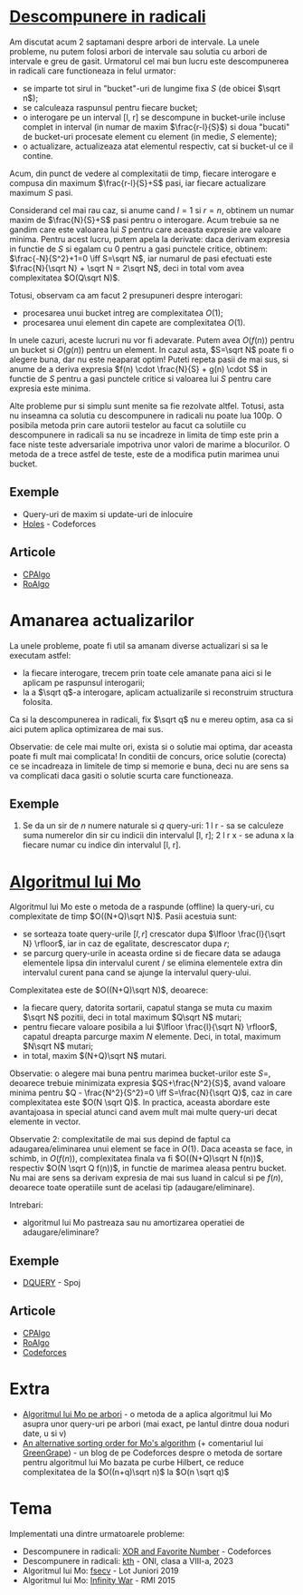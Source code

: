 # [Descompunere in radicali](https://cp-algorithms.com/data_structures/sqrt_decomposition.html)

Am discutat acum 2 saptamani despre arbori de intervale. La unele probleme, nu putem folosi arbori de intervale sau solutia cu arbori de intervale e greu de gasit. Urmatorul cel mai bun lucru este descompunerea in radicali care functioneaza in felul urmator:
 - se imparte tot sirul in "bucket"-uri de lungime fixa $S$ (de obicei $\sqrt n$);
 - se calculeaza raspunsul pentru fiecare bucket;
 - o interogare pe un interval [l, r] se descompune in bucket-urile incluse complet in interval (in numar de maxim $\frac{r-l}{S}$) si doua "bucati" de bucket-uri procesate element cu element (in medie, $S$ elemente);
 - o actualizare, actualizeaza atat elementul respectiv, cat si bucket-ul ce il contine.

Acum, din punct de vedere al complexitatii de timp, fiecare interogare e compusa din maximum $\frac{r-l}{S}+S$ pasi, iar fiecare actualizare maximum $S$ pasi.

Considerand cel mai rau caz, si anume cand $l=1$ si $r=n$, obtinem un numar maxim de $\frac{N}{S}+S$ pasi pentru o interogare. Acum trebuie sa ne gandim care este valoarea lui $S$ pentru care aceasta expresie are valoare minima. Pentru acest lucru, putem apela la derivate: daca derivam expresia in functie de $S$ si egalam cu $0$ pentru a gasi punctele critice, obtinem: $\frac{-N}{S^2}+1=0 \iff S=\sqrt N$, iar numarul de pasi efectuati este $\frac{N}{\sqrt N} + \sqrt N = 2\sqrt N$, deci in total vom avea complexitatea $O(Q\sqrt N)$.

Totusi, observam ca am facut 2 presupuneri despre interogari:
 - procesarea unui bucket intreg are complexitatea $O(1)$;
 - procesarea unui element din capete are complexitatea $O(1)$.

In unele cazuri, aceste lucruri nu vor fi adevarate. Putem avea $O(f(n))$ pentru un bucket si $O(g(n))$ pentru un element. In cazul asta, $S=\sqrt N$ poate fi o alegere buna, dar nu este neaparat optim! Puteti repeta pasii de mai sus, si anume de a deriva expresia $f(n) \cdot \frac{N}{S} + g(n) \cdot S$ in functie de $S$ pentru a gasi punctele critice si valoarea lui $S$ pentru care expresia este minima.

Alte probleme pur si simplu sunt menite sa fie rezolvate altfel. Totusi, asta nu inseamna ca solutia cu descompunere in radicali nu poate lua 100p. O posibila metoda prin care autorii testelor au facut ca solutiile cu descompunere in radicali sa nu se incadreze in limita de timp este prin a face niste teste adversariale impotriva unor valori de marime a blocurilor. O metoda de a trece astfel de teste, este de a modifica putin marimea unui bucket.

## Exemple

 - Query-uri de maxim si update-uri de inlocuire
 - [Holes](https://codeforces.com/contest/13/problem/E) - Codeforces

## Articole

 - [CPAlgo](https://cp-algorithms.com/data_structures/sqrt_decomposition.html)
 - [RoAlgo](https://edu.roalgo.ro/dificil/square-root-decomposition/)

# Amanarea actualizarilor

La unele probleme, poate fi util sa amanam diverse actualizari si sa le executam astfel:
 - la fiecare interogare, trecem prin toate cele amanate pana aici si le aplicam pe raspunsul interogarii;
 - la a $\sqrt q$-a interogare, aplicam actualizarile si reconstruim structura folosita.

Ca si la descompunerea in radicali, fix $\sqrt q$ nu e mereu optim, asa ca si aici putem aplica optimizarea de mai sus.

Observatie: de cele mai multe ori, exista si o solutie mai optima, dar aceasta poate fi mult mai complicata! In conditii de concurs, orice solutie (corecta) ce se incadreaza in limitele de timp si memorie e buna, deci nu are sens sa va complicati daca gasiti o solutie scurta care functioneaza.

## Exemple

 1. Se da un sir de $n$ numere naturale si $q$ query-uri: 1 l r - sa se calculeze suma numerelor din sir cu indicii din intervalul [l, r]; 2 l r x - se aduna x la fiecare numar cu indice din intervalul [l, r].

# [Algoritmul lui Mo](https://cp-algorithms.com/data_structures/sqrt_decomposition.html#mos-algorithm)

Algoritmul lui Mo este o metoda de a raspunde (offline) la query-uri, cu complexitate de timp $O((N+Q)\sqrt N)$. Pasii acestuia sunt:
 - se sorteaza toate query-urile $[l, r]$ crescator dupa $\lfloor \frac{l}{\sqrt N} \rfloor$, iar in caz de egalitate, descrescator dupa $r$;
 - se parcurg query-urile in aceasta ordine si de fiecare data se adauga elementele lipsa din intervalul curent / se elimina elementele extra din intervalul curent pana cand se ajunge la intervalul query-ului.

Complexitatea este de $O((N+Q)\sqrt N)$, deoarece:
 - la fiecare query, datorita sortarii, capatul stanga se muta cu maxim $\sqrt N$ pozitii, deci in total maximum $Q\sqrt N$ mutari;
 - pentru fiecare valoare posibila a lui $\lfloor \frac{l}{\sqrt N} \rfloor$, capatul dreapta parcurge maxim $N$ elemente. Deci, in total, maximum $N\sqrt N$ mutari;
 - in total, maxim $(N+Q)\sqrt N$ mutari.

Observatie: o alegere mai buna pentru marimea bucket-urilor este $S=$, deoarece trebuie minimizata expresia $QS+\frac{N^2}{S}$, avand valoare minima pentru $Q - \frac{N^2}{S^2}=0 \iff S=\frac{N}{\sqrt Q}$, caz in care complexitatea este $O(N \sqrt Q)$. In practica, aceasta abordare este avantajoasa in special atunci cand avem mult mai multe query-uri decat elemente in vector.

Observatie 2: complexitatile de mai sus depind de faptul ca adaugarea/eliminarea unui element se face in $O(1)$. Daca aceasta se face, in schimb, in $O(f(n))$, complexitatea finala va fi $O((N+Q)\sqrt N f(n))$, respectiv $O(N \sqrt Q f(n))$, in functie de marimea aleasa pentru bucket. Nu mai are sens sa derivam expresia de mai sus luand in calcul si pe $f(n)$, deoarece toate operatiile sunt de acelasi tip (adaugare/eliminare).

Intrebari:
 - algoritmul lui Mo pastreaza sau nu amortizarea operatiei de adaugare/eliminare?

## Exemple

 - [DQUERY](https://www.spoj.com/problems/DQUERY/) - Spoj

## Articole

 - [CPAlgo](https://cp-algorithms.com/data_structures/sqrt_decomposition.html#mos-algorithm)
 - [RoAlgo](https://edu.roalgo.ro/dificil/square-root-decomposition/#impartirea-queryurilor-in-bucati-de-radical-algoritmul-lui-mo)
 - [Codeforces](https://codeforces.com/blog/entry/81716)

# Extra

 - [Algoritmul lui Mo pe arbori](https://codeforces.com/blog/entry/43230) - o metoda de a aplica algoritmul lui Mo asupra unor query-uri pe arbori (mai exact, pe lantul dintre doua noduri date, u si v)
 - [An alternative sorting order for Mo's algorithm](https://codeforces.com/blog/entry/61203) (+ comentariul lui [GreenGrape](https://codeforces.com/blog/entry/61203?#comment-451304)) - un blog de pe Codeforces despre o metoda de sortare pentru algoritmul lui Mo bazata pe curbe Hilbert, ce reduce complexitatea de la $O((n+q)\sqrt n)$ la $O(n \sqrt q)$

# Tema

Implementati una dintre urmatoarele probleme:

 - Descompunere in radicali: [XOR and Favorite Number](https://codeforces.com/problemset/problem/617/E) - Codeforces
 - Descompunere in radicali: [kth](https://kilonova.ro/problems/542) - ONI, clasa a VIII-a, 2023
 - Algoritmul lui Mo: [fsecv](https://kilonova.ro/problems/1814) - Lot Juniori 2019
 - Algoritmul lui Mo: [Infinity War](https://kilonova.ro/problems/1837) - RMI 2015

